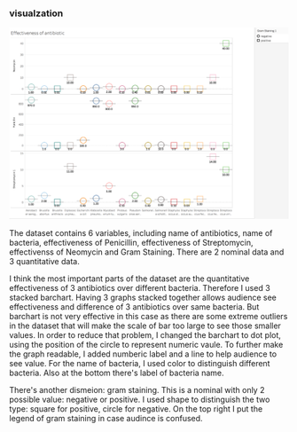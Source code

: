 ### visualzation

![image of viz](https://raw.githubusercontent.com/liuyaf/info474/master/a1/a1_sc.png)

The dataset contains 6 variables, including name of antibiotics, name of bacteria, effectiveness of Penicillin, effectiveness of Streptomycin, effectivenss of Neomycin and Gram Staining. There are 2 nominal data and 3 quantitative data.

I think the most important parts of the dataset are the quantitative effectiveness of 3 antibiotics over different bacteria. Therefore I used 3 stacked barchart. Having 3 graphs stacked together allows audience see effectiveness and difference of 3 antibiotics over same bacteria. But barchart is not very effective in this case as there are some extreme outliers in the dataset that will make the scale of bar too large to see those smaller values. In order to reduce that problem, I changed the barchart to dot plot, using the position of the circle to represent numeric vaule. To further make the graph readable, I added numberic label and a line to help audience to see value. For the name of bacteria, I used color to distinguish different bacteria. Also at the bottom there's label of bacteria name.

There's another dismeion: gram staining. This is a nominal with only 2 possible value: negative or positive. I used shape to distinguish the two type: square for positive, circle for negative. On the top right I put the legend of gram staining in case audince is confused.
